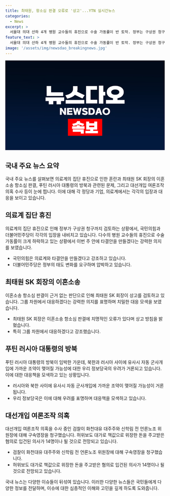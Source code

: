 ```yaml
---
title: 최태원, 항소심 판결 오류로 '상고'...YTN 실시간뉴스
categories:
  - News
excerpt: >
  서울대 의대 산하 4개 병원 교수들의 휴진으로 수술 가동률이 반 토막. 정부는 구상권 청구까지 검토 중. 국민의힘은 타결안 모색, 더불어민주당은 정부 태도 변화 압박. 최태원 SK 회장, 이혼소송 항소심에 치명적 오류 반박. 푸틴 러시아 대통령의 방북 임박, 유사시 자동 군사개입 조약 가능성. 검찰, 대선개입 여론조작 의혹 수사 중. 경찰, 고려제약 불법 리베이트 의혹 수사 중.
feature_text: >
  서울대 의대 산하 4개 병원 교수들의 휴진으로 수술 가동률이 반 토막. 정부는 구상권 청구까지 검토 중. 국민의힘은 타결안 모색, 더불어민주당은 정부 태도 변화 압박. 최태원 SK 회장, 이혼소송 항소심에 치명적 오류 반박. 푸틴 러시아 대통령의 방북 임박, 유사시 자동 군사개입 조약 가능성. 검찰, 대선개입 여론조작 의혹 수사 중. 경찰, 고려제약 불법 리베이트 의혹 수사 중.
image: '/assets/img/newsdao_breakingnews.jpg'
---
```


<p><img src="/assets/img/newsdao_breakingnews.jpg" alt="pcversion 속보" /></p>

<h2 data-ke-size="size26">국내 주요 뉴스 요약</h2>

<p data-ke-size="size16">국내 주요 뉴스를 살펴보면 의료계의 집단 휴진으로 인한 혼란과 최태원 SK 회장의 이혼소송 항소심 판결, 푸틴 러시아 대통령의 방북과 관련된 문제, 그리고 대선개입 여론조작 의혹 수사 등이 눈에 띕니다. 이에 대해 각 정당과 기업, 의료계에서는 각각의 입장과 대응을 보이고 있습니다.</p>

<h2 data-ke-size="size26">의료계 집단 휴진</h2>

<p data-ke-size="size16">의료계의 집단 휴진으로 인해 정부가 구상권 청구까지 검토하는 상황에서, 국민의힘과 더불어민주당이 각각의 입장을 내비치고 있습니다. 다수의 병원 교수들의 휴진으로 수술 가동률이 크게 하락하고 있는 상황에서 이번 주 안에 타결안을 만들겠다는 강력한 의지를 보였습니다.</p>

<ul>
<li>국민의힘은 의료계와 타결안을 만들겠다고 강조하고 있습니다.</li>
<li>더불어민주당은 정부의 태도 변화를 요구하며 압박하고 있습니다.</li>
</ul>

<h2 data-ke-size="size26">최태원 SK 회장의 이혼소송</h2>

<p data-ke-size="size16">이혼소송 항소심 판결이 근거 없는 판단으로 인해 최태원 SK 회장이 상고를 검토하고 있습니다. 그룹 차원에서 대응하겠다는 강력한 의지를 표명하며 치밀한 대응 모색을 보였습니다.</p>

<ul>
<li>최태원 SK 회장은 이혼소송 항소심 판결에 치명적인 오류가 있다며 상고 방침을 밝혔습니다.</li>
<li>특히 그룹 차원에서 대응하겠다고 강조했습니다.</li>
</ul>

<h2 data-ke-size="size26">푸틴 러시아 대통령의 방북</h2>

<p data-ke-size="size16">푸틴 러시아 대통령의 방북이 임박한 가운데, 북한과 러시아 사이에 유사시 자동 군사개입에 가까운 조약이 맺어질 가능성에 대한 우리 정보당국의 우려가 거론되고 있습니다. 이에 대한 대응책을 모색하고 있는 상황입니다.</p>

<ul>
<li>러시아와 북한 사이에 유사시 자동 군사개입에 가까운 조약이 맺어질 가능성이 거론됩니다.</li>
<li>우리 정보당국은 이에 대해 우려를 표명하며 대응책을 모색하고 있습니다.</li>
</ul>

<h2 data-ke-size="size26">대선개입 여론조작 의혹</h2>

<p data-ke-size="size16">대선개입 여론조작 의혹을 수사 중인 검찰이 화천대유 대주주와 신학림 전 언론노조 위원장에 대해 구속영장을 청구했습니다. 허위보도 대가로 책값으로 위장한 돈을 주고받은 혐의로 입건된 의사가 14명이나 될 것으로 전망되고 있습니다.</p>

<ul>
<li>검찰이 화천대유 대주주와 신학림 전 언론노조 위원장에 대해 구속영장을 청구했습니다.</li>
<li>허위보도 대가로 책값으로 위장한 돈을 주고받은 혐의로 입건된 의사가 14명이나 될 것으로 전망되고 있습니다.</li>
</ul>

<p data-ke-size="size16">국내 뉴스는 다양한 이슈들이 뒤섞여 있습니다. 이러한 다양한 뉴스들은 국민들에게 다양한 정보를 전달하며, 이슈에 대한 심층적인 이해와 고민을 깊게 하도록 도와줍니다.</p>

